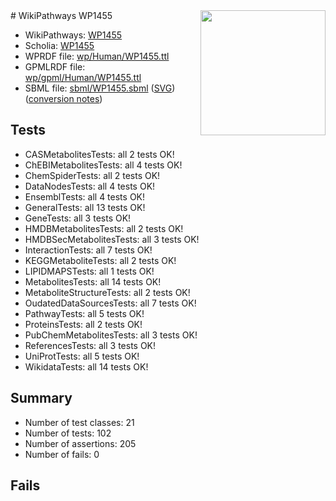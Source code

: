 <img style="float: right; width: 200px" src="../logo.png" />
# WikiPathways WP1455

* WikiPathways: [WP1455](https://identifiers.org/wikipathways:WP1455)
* Scholia: [WP1455](https://scholia.toolforge.org/wikipathways/WP1455)
* WPRDF file: [wp/Human/WP1455.ttl](../wp/Human/WP1455.ttl)
* GPMLRDF file: [wp/gpml/Human/WP1455.ttl](../wp/gpml/Human/WP1455.ttl)
* SBML file: [sbml/WP1455.sbml](../sbml/WP1455.sbml) ([SVG](../sbml/WP1455.svg)) ([conversion notes](../sbml/WP1455.txt))

## Tests
* CASMetabolitesTests: all 2 tests OK!
* ChEBIMetabolitesTests: all 4 tests OK!
* ChemSpiderTests: all 2 tests OK!
* DataNodesTests: all 4 tests OK!
* EnsemblTests: all 4 tests OK!
* GeneralTests: all 13 tests OK!
* GeneTests: all 3 tests OK!
* HMDBMetabolitesTests: all 2 tests OK!
* HMDBSecMetabolitesTests: all 3 tests OK!
* InteractionTests: all 7 tests OK!
* KEGGMetaboliteTests: all 2 tests OK!
* LIPIDMAPSTests: all 1 tests OK!
* MetabolitesTests: all 14 tests OK!
* MetaboliteStructureTests: all 2 tests OK!
* OudatedDataSourcesTests: all 7 tests OK!
* PathwayTests: all 5 tests OK!
* ProteinsTests: all 2 tests OK!
* PubChemMetabolitesTests: all 3 tests OK!
* ReferencesTests: all 3 tests OK!
* UniProtTests: all 5 tests OK!
* WikidataTests: all 14 tests OK!


## Summary

* Number of test classes: 21
* Number of tests: 102
* Number of assertions: 205
* Number of fails: 0

## Fails

